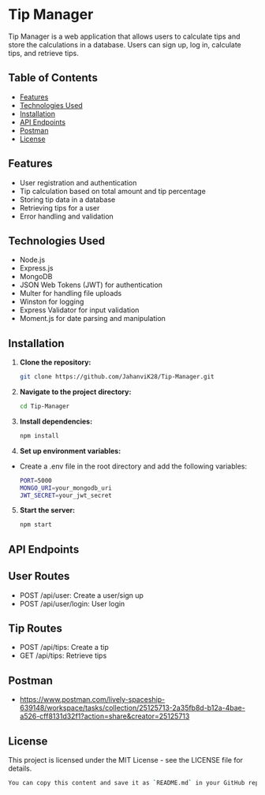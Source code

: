 # Tip Manager

Tip Manager is a web application that allows users to calculate tips and store the calculations in a database. Users can sign up, log in, calculate tips, and retrieve tips.

## Table of Contents

- [Features](#features)
- [Technologies Used](#technologies-used)
- [Installation](#installation)
- [API Endpoints](#api-endpoints)
- [Postman](#postman)
- [License](#license)

## Features

- User registration and authentication
- Tip calculation based on total amount and tip percentage
- Storing tip data in a database
- Retrieving tips for a user
- Error handling and validation

## Technologies Used

- Node.js
- Express.js
- MongoDB
- JSON Web Tokens (JWT) for authentication
- Multer for handling file uploads
- Winston for logging
- Express Validator for input validation
- Moment.js for date parsing and manipulation

## Installation

1. **Clone the repository:**
   ```bash
   git clone https://github.com/JahanviK28/Tip-Manager.git
2. **Navigate to the project directory:**
    ```bash
    cd Tip-Manager
3. **Install dependencies:**
    ```bash
    npm install
4. **Set up environment variables:**
- Create a .env file in the root directory and add the following variables:
    ```bash
   PORT=5000
   MONGO_URI=your_mongodb_uri
   JWT_SECRET=your_jwt_secret
5. **Start the server:**
    ```bash
   npm start
 
## API Endpoints

## User Routes
- POST /api/user: Create a user/sign up
- POST /api/user/login: User login

## Tip Routes
- POST /api/tips: Create a tip
- GET /api/tips: Retrieve tips

## Postman

- https://www.postman.com/lively-spaceship-639148/workspace/tasks/collection/25125713-2a35fb8d-b12a-4bae-a526-cff8131d32f1?action=share&creator=25125713

## License
This project is licensed under the MIT License - see the LICENSE file for details. 
```bash
You can copy this content and save it as `README.md` in your GitHub repository. Adjust any specific details as needed for your project.

